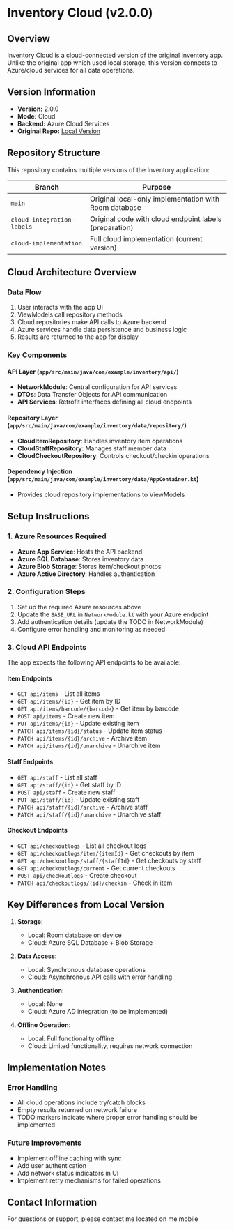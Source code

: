 # Inventory Cloud (v2.0.0)

## Overview
Inventory Cloud is a cloud-connected version of the original Inventory app. Unlike the original app which used local storage, this version connects to Azure/cloud services for all data operations.

## Version Information
- **Version:** 2.0.0
- **Mode:** Cloud
- **Backend:** Azure Cloud Services
- **Original Repo:** [Local Version](https://github.com/benonboldstreet/Inventoryapp/tree/main)

## Repository Structure
This repository contains multiple versions of the Inventory application:

| Branch | Purpose |
|--------|---------|
| `main` | Original local-only implementation with Room database |
| `cloud-integration-labels` | Original code with cloud endpoint labels (preparation) |
| `cloud-implementation` | Full cloud implementation (current version) |

## Cloud Architecture Overview

### Data Flow
1. User interacts with the app UI
2. ViewModels call repository methods
3. Cloud repositories make API calls to Azure backend
4. Azure services handle data persistence and business logic
5. Results are returned to the app for display

### Key Components

#### API Layer (`app/src/main/java/com/example/inventory/api/`)
- **NetworkModule**: Central configuration for API services
- **DTOs**: Data Transfer Objects for API communication
- **API Services**: Retrofit interfaces defining all cloud endpoints

#### Repository Layer (`app/src/main/java/com/example/inventory/data/repository/`)
- **CloudItemRepository**: Handles inventory item operations
- **CloudStaffRepository**: Manages staff member data
- **CloudCheckoutRepository**: Controls checkout/checkin operations

#### Dependency Injection (`app/src/main/java/com/example/inventory/data/AppContainer.kt`)
- Provides cloud repository implementations to ViewModels

## Setup Instructions

### 1. Azure Resources Required
- **Azure App Service**: Hosts the API backend
- **Azure SQL Database**: Stores inventory data
- **Azure Blob Storage**: Stores item/checkout photos
- **Azure Active Directory**: Handles authentication

### 2. Configuration Steps
1. Set up the required Azure resources above
2. Update the `BASE_URL` in `NetworkModule.kt` with your Azure endpoint
3. Add authentication details (update the TODO in NetworkModule)
4. Configure error handling and monitoring as needed

### 3. Cloud API Endpoints
The app expects the following API endpoints to be available:

#### Item Endpoints
- `GET api/items` - List all items
- `GET api/items/{id}` - Get item by ID
- `GET api/items/barcode/{barcode}` - Get item by barcode
- `POST api/items` - Create new item
- `PUT api/items/{id}` - Update existing item
- `PATCH api/items/{id}/status` - Update item status
- `PATCH api/items/{id}/archive` - Archive item
- `PATCH api/items/{id}/unarchive` - Unarchive item

#### Staff Endpoints
- `GET api/staff` - List all staff
- `GET api/staff/{id}` - Get staff by ID
- `POST api/staff` - Create new staff
- `PUT api/staff/{id}` - Update existing staff
- `PATCH api/staff/{id}/archive` - Archive staff
- `PATCH api/staff/{id}/unarchive` - Unarchive staff

#### Checkout Endpoints
- `GET api/checkoutlogs` - List all checkout logs
- `GET api/checkoutlogs/item/{itemId}` - Get checkouts by item
- `GET api/checkoutlogs/staff/{staffId}` - Get checkouts by staff
- `GET api/checkoutlogs/current` - Get current checkouts
- `POST api/checkoutlogs` - Create checkout
- `PATCH api/checkoutlogs/{id}/checkin` - Check in item

## Key Differences from Local Version

1. **Storage**:
   - Local: Room database on device
   - Cloud: Azure SQL Database + Blob Storage

2. **Data Access**:
   - Local: Synchronous database operations
   - Cloud: Asynchronous API calls with error handling

3. **Authentication**:
   - Local: None
   - Cloud: Azure AD integration (to be implemented)

4. **Offline Operation**:
   - Local: Full functionality offline
   - Cloud: Limited functionality, requires network connection

## Implementation Notes

### Error Handling
- All cloud operations include try/catch blocks
- Empty results returned on network failure
- TODO markers indicate where proper error handling should be implemented

### Future Improvements
- Implement offline caching with sync
- Add user authentication
- Add network status indicators in UI
- Implement retry mechanisms for failed operations

## Contact Information
For questions or support, please contact me located on me mobile   